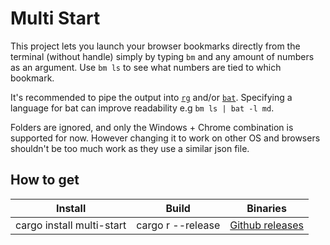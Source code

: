 # Multi Start

This project lets you launch your browser bookmarks directly from the terminal (without handle) simply by typing `bm` and any amount of numbers as an argument.
Use `bm ls` to see what numbers are tied to which bookmark.

It's recommended to pipe the output into [`rg`](https://github.com/BurntSushi/ripgrep) and/or [`bat`](https://github.com/sharkdp/bat). Specifying a language for bat can improve readability e.g `bm ls | bat -l md`.

Folders are ignored, and only the Windows + Chrome combination is supported for now.
However changing it to work on other OS and browsers shouldn't be too much work as they use a similar json file.

## How to get
Install | Build | Binaries
|---|---|---|
cargo install multi-start | cargo r --release | [Github releases](https://github.com/lesleyrs/multi-start/releases/latest)
